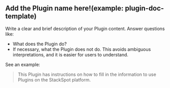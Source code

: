 ## Add the Plugin name here!(example: plugin-doc-template)

Write a clear and brief description of your Plugin content. Answer questions like:

- What does the Plugin do?
- If necessary, what the Plugin does not do.
This avoids ambiguous interpretations, and it is easier for users to understand.

See an example:
> This Plugin has instructions on how to fill in the information to use Plugins on the StackSpot platform.